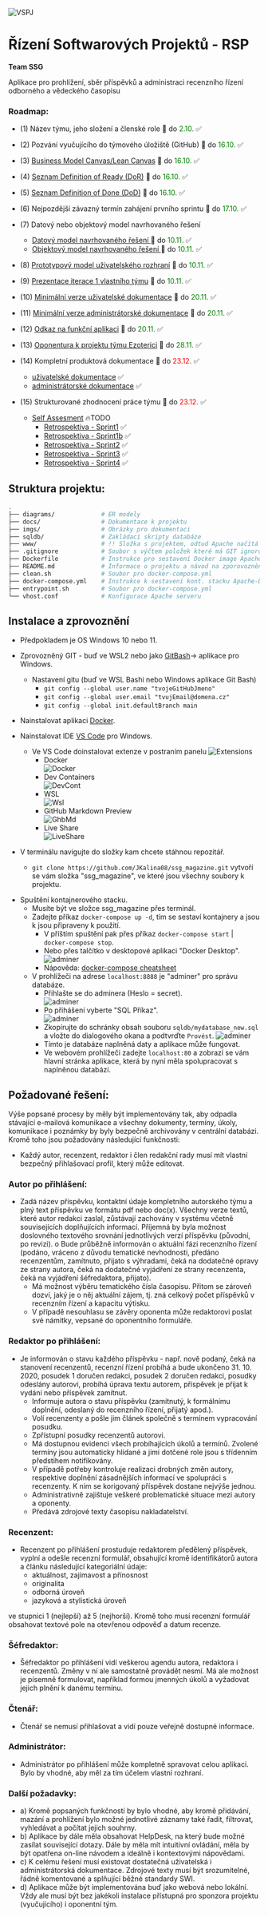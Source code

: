 ![](imgs/vspjLogo.png "VSPJ")
# Řízení Softwarových Projektů - RSP

**Team SSG**

Aplikace pro prohlížení, sběr příspěvků a administraci recenzního řízení
odborného a vědeckého časopisu

### Roadmap:
- (1) Název týmu, jeho složení a členské role :calendar: do <span style="color:green">2.10.</span> :white_check_mark:
- (2) Pozvání vyučujícího do týmového úložiště (GitHub) :calendar: do <span style="color:green">16.10.</span> :white_check_mark:
- (3) [Business Model Canvas/Lean Canvas](https://github.com/JKalina08/ssg_magazine/blob/main/docs/ssg_lean_canvas.png) :calendar: do <span style="color:green">16.10.</span> :white_check_mark:

- (4) [Seznam Definition of Ready (DoR)](https://github.com/JKalina08/ssg_magazine/blob/main/docs/ssg_priprava_dor_dod.md) :calendar: do <span style="color:green">16.10.</span> :white_check_mark:

- (5) [Seznam Definition of Done (DoD)](https://github.com/JKalina08/ssg_magazine/blob/main/docs/ssg_priprava_dor_dod.md) :calendar: do <span style="color:green">16.10.</span> :white_check_mark:
- (6) Nejpozdější závazný termín zahájení prvního sprintu :calendar: do <span style="color:green">17.10.</span> :white_check_mark:
- (7) Datový nebo objektový model navrhovaného řešení
  - [Datový model navrhovaného řešení ](https://github.com/JKalina08/ssg_magazine/tree/main/imgs/PrvniErModel.png) :calendar: do <span style="color:green">10.11.</span> :white_check_mark:
  - [Objektový model navrhovaného řešení ](https://github.com/JKalina08/ssg_magazine/tree/main/imgs/ObjektovyModel.png) :calendar: do <span style="color:green">10.11.</span> :white_check_mark:
- (8) [Prototypový model uživatelského rozhraní](https://github.com/JKalina08/ssg_magazine/tree/main/imgs/UI.jpg) :calendar: do <span style="color:green">10.11.</span> :white_check_mark:
- (9) [Prezentace iterace 1 vlastního týmu](https://github.com/JKalina08/ssg_magazine/blob/main/docs/prezentace_1.md) :calendar: do <span style="color:green">10.11.</span> :white_check_mark:
- (10) [Minimální verze uživatelské dokumentace](https://github.com/JKalina08/ssg_magazine/blob/main/docs/u%C5%BEivatelsk%C3%A1_dokumentace.md) :calendar: do <span style="color:green">20.11.</span> :white_check_mark:
- (11) [Minimální verze administrátorské dokumentace](https://github.com/JKalina08/ssg_magazine/blob/main/docs/Dokumentace-backend.md) :calendar: do <span style="color:green">20.11.</span> :white_check_mark:
- (12) [Odkaz na funkční aplikaci](https://alpha.kts.vspj.cz/~karmasin/SSG/info.html) :calendar: do <span style="color:green">20.11.</span> :white_check_mark:
- (13) [Oponentura k projektu týmu Ezoterici](https://github.com/JKalina08/ssg_magazine/blob/main/docs/oponentura.md) :calendar: do <span style="color:green">28.11.</span> :white_check_mark:
- (14) Kompletní produktová dokumentace :calendar: do <span style="color:red">23.12.</span> :white_check_mark:
  - [uživatelské dokumentace](https://github.com/JKalina08/ssg_magazine/blob/main/docs/uzivatelska_dokumentace.md) :white_check_mark:
  - [administrátorské dokumentace](https://github.com/JKalina08/ssg_magazine/blob/main/docs/Dokumentace-backend.md) :white_check_mark:
- (15) Strukturované zhodnocení práce týmu :calendar: do <span style="color:red">23.12.</span> :white_check_mark:
  - [Self Assesment]() :fire:TODO
    - [Retrospektiva - Sprint1](https://github.com/JKalina08/ssg_magazine/blob/main/docs/retrospektiva_sprint1.md) :white_check_mark:
    - [Retrospektiva - Sprint1b](https://github.com/JKalina08/ssg_magazine/blob/main/docs/retrospektiva_sprint1.md) :white_check_mark:
    - [Retrospektiva - Sprint2](https://github.com/JKalina08/ssg_magazine/blob/main/docs/retrospektiva_sprint2.md) :white_check_mark:
    - [Retrospektiva - Sprint3](https://github.com/JKalina08/ssg_magazine/blob/main/docs/retrospektiva_sprint3.md) :white_check_mark:
    - [Retrospektiva - Sprint4](https://github.com/JKalina08/ssg_magazine/blob/main/docs/retrospektiva_sprint4.md) :white_check_mark:



## Struktura projektu: 
```bash 
.
├── diagrams/             # ER modely 
├── docs/                 # Dokumentace k projektu
├── imgs/                 # Obrázky pro dokumentaci
├── sqldb/                # Zakládací skripty databáze            
├── www/                  # !! Složka s projektem, odtud Apache načítá "index.php" !!
├── .gitignore            # Soubor s výčtem položek které má GIT ignorovat
├── Dockerfile            # Instrukce pro sestavení Docker image Apache2 s PHP
├── README.md             # Informace o projektu a návod na zporovoznění vývoj. protředí
├── clean.sh              # Soubor pro docker-compose.yml  
├── docker-compose.yml    # Instrukce k sestavení kont. stacku Apache-Db-Admin
├── entrypoint.sh         # Soubor pro docker-compose.yml  
└── vhost.conf            # Konfigurace Apache serveru
```

  ## Instalace a zprovoznění
* Předpokladem je OS Windows 10 nebo 11. 
* Zprovozněný GIT - buď ve WSL2 nebo jako [GitBash](https://git-scm.com/download/win)-> aplikace pro Windows. 
  * Nastavení gitu (buď ve WSL Bashi nebo Windows aplikace Git Bash)
    * `git config --global user.name "tvojeGitHubJmeno"`
    * `git config --global user.email "tvujEmail@domena.cz"`
    * `git config --global init.defaultBranch main`
* Nainstalovat aplikaci  [Docker](https://docs.docker.com/desktop/install/windows-install/).  
* Nainstalovat IDE [VS Code](https://code.visualstudio.com/download) pro Windows.  
  * Ve VS Code doinstalovat extenze v postraním panelu ![Extensions](imgs/ext.png) 
    * Docker  
    ![Docker](imgs/exdkr.png)
    * Dev Containers  
    ![DevCont](imgs/exdevcont.png)
    * WSL  
    ![Wsl](imgs/exwsl.png)
    * GitHub Markdown Preview  
    ![GhbMd](imgs/exghbmd.png)
    * Live Share  
    ![LiveShare](imgs/exlivesh.png)  

* V terminálu navigujte do složky kam chcete stáhnou repozitář. 
  * `git clone https://github.com/JKalina08/ssg_magazine.git` vytvoří se vám složka "ssg_magazine", ve které jsou všechny soubory k projektu.

- Spuštění kontajnerového stacku.
  - Musíte být ve složce ssg_magazine přes terminál.
  - Zadejte příkaz `docker-compose up -d`, tím se sestaví kontajnery a jsou k jsou připraveny k použití.
    - V příštím spuštění pak přes příkaz `docker-compose start` | `docker-compose stop`.
    - Nebo přes talčítko v desktopové aplikaci "Docker Desktop".  
    ![adminer](imgs/dkrcom.png)
    - Nápověda: [docker-compose cheatsheet](https://devhints.io/docker-compose)
  - V prohlížeči na adrese `localhost:8888` je "adminer" pro správu databáze.
    - Přihlašte se do adminera (Heslo = secret).  
    ![adminer](imgs/adminer.png)
    - Po přihášení vyberte "SQL Příkaz".  
    ![adminer](imgs/sql.png)
    - Zkopírujte do schránky obsah souboru `sqldb/mydatabase_new.sql` a vložte do dialogového okana a podtvrďte `Provést`.
    ![adminer](imgs/sql2.png)
    - Tímto je databáze naplněná daty a aplikace může fungovat.
    - Ve webovém prohlížeči zadejte `localhost:80` a zobrazí se vám hlavní stránka aplikace, která by nyní měla spolupracovat s naplněnou databází.



## Požadované řešení:  

Výše popsané procesy by měly být implementovány tak, aby odpadla stávající e-mailová komunikace
a všechny dokumenty, termíny, úkoly, komunikace i poznámky by byly bezpečně archivovány
v centrální databázi. Kromě toho jsou požadovány následující funkčnosti:  

* Každý autor, recenzent, redaktor i člen redakční rady musí mít vlastní bezpečný přihlašovací
profil, který může editovat.  

### Autor po přihlášení:

* Zadá název příspěvku, kontaktní údaje kompletního autorského týmu a plný text
příspěvku ve formátu pdf nebo doc(x). Všechny verze textů, které autor redakci zaslal,
zůstávají zachovány v systému včetně souvisejících doplňujících informací. Příjemná by
byla možnost doslovného textového srovnání jednotlivých verzí příspěvku (původní, po
revizi).
o Bude průběžně informován o aktuální fázi recenzního řízení (podáno, vráceno z důvodu
tematické nevhodnosti, předáno recenzentům, zamítnuto, přijato s výhradami, čeká na
dodatečné opravy ze strany autora, čeká na dodatečné vyjádření ze strany recenzenta,
čeká na vyjádření šéfredaktora, přijato).
  * Má možnost výběru tematického čísla časopisu. Přitom se zároveň dozví, jaký je o něj
aktuální zájem, tj. zná celkový počet příspěvků v recenzním řízení a kapacitu výtisku.
  * V případě nesouhlasu se závěry oponenta může redaktorovi poslat své námitky, vepsané
do oponentního formuláře.  

### Redaktor po přihlášení:

* Je informován o stavu každého příspěvku - např. nově podaný, čeká na stanovení
recenzentů, recenzní řízení probíhá a bude ukončeno 31. 10. 2020, posudek 1 doručen
redakci, posudek 2 doručen redakci, posudky odeslány autorovi, probíhá úprava textu
autorem, příspěvek je přijat k vydání nebo příspěvek zamítnut.
  * Informuje autora o stavu příspěvku (zamítnutý, k formálnímu doplnění, odeslaný do
recenzního řízení, přijatý apod.).
  * Volí recenzenty a pošle jim článek společně s termínem vypracování posudku.
  * Zpřístupní posudky recenzentů autorovi.
  * Má dostupnou evidenci všech probíhajících úkolů a termínů. Zvolené termíny jsou
automaticky hlídané a jimi dotčené role jsou s třídenním předstihem notifikovány.
  * V případě potřeby kontroluje realizaci drobných změn autory, respektive doplnění
zásadnějších informací ve spolupráci s recenzenty. K nim se korigovaný příspěvek
dostane nejvýše jednou.
  * Administrativně zajištuje veškeré problematické situace mezi autory a oponenty.
  * Předává zdrojové texty časopisu nakladatelství.  

### Recenzent:

* Recenzent po přihlášení prostuduje redaktorem předělený příspěvek, vyplní a odešle recenzní
formulář, obsahující kromě identifikátorů autora a článku následující kategoriální údaje:
  * aktuálnost, zajímavost a přínosnost
  * originalita
  * odborná úroveň
  * jazyková a stylistická úroveň  

ve stupnici 1 (nejlepší) až 5 (nejhorší). Kromě toho musí recenzní formulář obsahovat textové
pole na otevřenou odpověď a datum recenze.  

### Šéfredaktor:

* Šéfredaktor po přihlášení vidí veškerou agendu autora, redaktora i recenzentů. Změny v ní ale
samostatně provádět nesmí. Má ale možnost je písemně formulovat, například formou jmenných
úkolů a vyžadovat jejich plnění k danému termínu.   

### Čtenář:

* Čtenář se nemusí přihlašovat a vidí pouze veřejně dostupné informace.  

### Administrátor:

* Administrátor po přihlášení může kompletně spravovat celou aplikaci. Bylo by vhodné, aby měl
za tím účelem vlastní rozhraní.  

### Další požadavky:

* a) Kromě popsaných funkčností by bylo vhodné, aby kromě přidávání, mazání a prohlížení bylo
možné jednotlivé záznamy také řadit, filtrovat, vyhledávat a počítat jejich souhrny.  
* b) Aplikace by dále měla obsahovat HelpDesk, na který bude možné zasílat související dotazy. Dále
by měla mít intuitivní ovládání, měla by být opatřena on-line návodem a ideálně i kontextovými
nápovědami.  
* c) K celému řešení musí existovat dostatečná uživatelská i administrátorská dokumentace. Zdrojové
texty musí být srozumitelné, řádně komentované a splňující běžné standardy SWI.  
* d) Aplikace může být implementována buď jako webová nebo lokální. Vždy ale musí být bez jakékoli
instalace přístupná pro sponzora projektu (vyučujícího) i oponentní tým.
